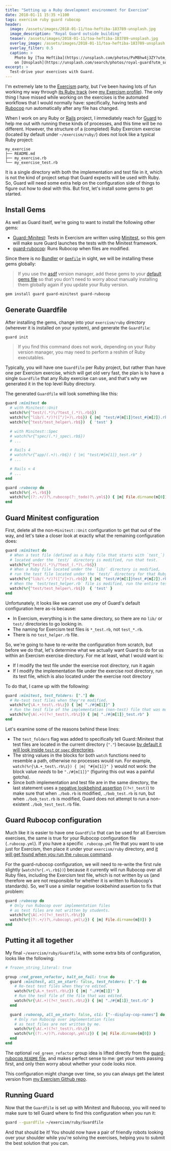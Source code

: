 ```yaml
---
title: "Setting up a Ruby development environment for Exercism"
date: 2018-01-11 15:35 +1100
tags: exercism ruby guard rubocop
header:
  image: /assets/images/2018-01-11/toa-heftiba-183789-unsplash.jpg
  image_description: "Royal Guard outside building"
  teaser: /assets/images/2018-01-11/toa-heftiba-183789-unsplash.jpg
  overlay_image: /assets/images/2018-01-11/toa-heftiba-183789-unsplash.jpg
  overlay_filter: 0.5
  caption: >
    Photo by [Toa Heftiba](https://unsplash.com/photos/PxM8hw4j3ZY?utm_source=unsplash&utm_medium=referral&utm_content=creditCopyText)
    on [Unsplash](https://unsplash.com/search/photos/royal-guard?utm_source=unsplash&utm_medium=referral&utm_content=creditCopyText)
excerpt: >
  Test-drive your exercises with Guard.
---
```


I'm extremely late to the [Exercism][] party, but I've been having lots of fun
working my way through [its Ruby track][exercism-ruby-track]
(see [my Exercism profile][exercism-profile-link]). The only thing I have
missed while working on the exercises is the automated workflows that I would
normally have: specifically, having tests and [Rubocop][] run automatically
after any file has changed.

When I work on any Ruby or [Rails][] project, I immediately reach for [Guard][]
to help me out with running these kinds of processes, and this time will be no
different. However, the structure of a (completed) Ruby Exercism exercise
(located by default under `~/exercism/ruby/`) does not look like a typical Ruby
project:

```text
my_exercise
├── README.md
├── my_exercise.rb
└── my_exercise_test.rb
```

It is a single directory with both the implementation and test file in it,
which is not the kind of project setup that Guard expects will be used with
Ruby. So, Guard will need some extra help on the configuration side of things
to figure out how to deal with this. But first, let's install some gems to
get started.

## Install Gems

As well as Guard itself, we're going to want to install the following other
gems:

- [Guard::Minitest][]: Tests in Exercism are written using [Minitest][], so this
  gem will make sure Guard launches the tests with the Minitest framework.
- [guard-rubocop][]: Runs Rubocop when files are modified.

Since there is no [Bundler][] or [`Gemfile`][] in sight, we will be installing
these gems globally:

> If you use the [asdf][] version manager, add these gems to
your [default gems file][] so that you don't need to worry about manually
installing them globally again if you update your Ruby version.

```sh
gem install guard guard-minitest guard-rubocop
```

## Generate Guardfile

After installing the gems, change into your `exercism/ruby` directory
(wherever it is installed on your system), and generate the `Guardfile`:

```sh
guard init
```

> If you find this command does not work, depending on your Ruby version manager,
you may need to perform a reshim of Ruby executables.

Typically, you will have one `Guardfile` per Ruby project, but rather than have
one per Exercism exercise, which will get old very fast, the plan is to have a
single `Guardfile` that any Ruby exercise can use, and that's why we generated
it in the top level Ruby directory.

The generated `Guardfile` will look something like this:

```ruby
guard :minitest do
  # with Minitest::Unit
  watch(%r{^test/(.*)\/?test_(.*)\.rb$})
  watch(%r{^lib/(.*/)?([^/]+)\.rb$}) { |m| "test/#{m[1]}test_#{m[2]}.rb" }
  watch(%r{^test/test_helper\.rb$})  { 'test' }

  # with Minitest::Spec
  # watch(%r{^spec/(.*)_spec\.rb$})
  # ...

  # Rails 4
  # watch(%r{^app/(.+)\.rb$}) { |m| "test/#{m[1]}_test.rb" }
  # ...

  # Rails < 4
  # ...
end

guard :rubocop do
  watch(%r{.+\.rb$})
  watch(%r{(?:.+/)?\.rubocop(?:_todo)?\.yml$}) { |m| File.dirname(m[0]) }
end
```

## Guard Minitest configuration

First, delete all the non-`Minitest::Unit` configuration to get that out of the
way, and let's take a closer look at exactly what the remaining configuration
does:

```ruby
guard :minitest do
  # When a test file (defined as a Ruby file that starts with `test_`)
  # located under the `test/` directory is modified, run that test.
  watch(%r{^test/(.*)\/?test_(.*)\.rb$})
  # When a Ruby file located under the `lib/` directory is modified,
  # run the test file located under the `test/` directory for that Ruby file.
  watch(%r{^lib/(.*/)?([^/]+)\.rb$}) { |m| "test/#{m[1]}test_#{m[2]}.rb" }
  # When the `test/test_helper.rb` file is modified, run the entire test suite.
  watch(%r{^test/test_helper\.rb$})  { 'test' }
end
```

Unfortunately, it looks like we cannot use _any_ of Guard's default
configuration here as-is because:

- In Exercism, everything is in the same directory, so there are no `lib/` or
  `test/` directories to go looking in.
- The naming for Exercism test files is `*_test.rb`, not `test_*.rb`.
- There is no `test_helper.rb` file.

So, we're going to have to re-write the configuration from scratch, but before
we do that, let's determine what we actually want Guard to do for us within
an Exercism exercise directory. For me at least, what I would want is:

- If I modify the test file under the exercise root directory, run it again
- If I modify the implementation file under the exercise root directory, run its
  test file, which is also located under the exercise root directory

To do that, I came up with the following:

```ruby
guard :minitest, test_folders: ["."] do
  # Re-test test files when they're modified.
  watch(%r{\A.+_test\.rb\z}) { |m| "./#{m[1]}" }
  # Run the test file of the implementation (non-test) file that was modified.
  watch(%r{\A(.+)(?<!_test)\.rb\z}) { |m| "./#{m[1]}_test.rb" }
end
```

Let's examine some of the reasons behind these lines:

- The `test_folders` flag was added to specifically tell Guard::Minitest that
  test files are located in the current directory (`"."`) because [by default
  it will look inside `test` or `spec` directories][guard-minitest-options].
- The string values in the blocks for both `watch` functions need to resemble
  a path, otherwise no processes would run. For example,
  `watch(%r{\A.+_test\.rb\z}) { |m| "#{m[1]}" }` would not work: the block
  value _needs_ to be `"./#{m[1]}"` (figuring this out was a painful gotcha).
- Since both implementation and test file are in the same directory, the last
  statement uses a [negative lookbehind assertion][] (`(?<!_test)`) to make
  sure that when `./bob.rb` is modified, `./bob_test.rb` is run, but when
  `./bob_test.rb` is modified, Guard does not attempt to run a non-existent
  `./bob_test_test.rb` file.

## Guard Rubocop configuration

Much like it is easier to have one `Guardfile` that can be used for all Exercism
exercises, the same is true for your Rubocop configuration file
(`.rubocop.yml`). If you have a specific `.rubocop.yml` file that you want to
use just for Exercism, then place it under your `exercism/ruby` directory, and
[it will get found when you run the `rubocop` command][rubocop-configuration].

For the guard-rubocop configuration, we will need to re-write the first rule
slightly (`watch(%r{.+\.rb$})`) because it currently will run Rubocop over all
Ruby files, including the Exercism test file, which is not written by us (and
therefore we are not responsible for whether it is written to Rubocop's
standards). So, we'll use a similar negative lookbehind assertion to fix that
problem:

```ruby
guard :rubocop do
  # Only run Rubocop over implementation files
  # as test files are not written by students.
  watch(%r{\A(.+)(?<!_test)\.rb\z})
  watch(%r{(?:.+/)?\.rubocop\.yml\z}) { |m| File.dirname(m[0]) }
end
```

## Putting it all together

My final `~/exercism/ruby/Guardfile`, with some extra bits of configuration,
looks like the following:

```ruby
# frozen_string_literal: true

group :red_green_refactor, halt_on_fail: true do
  guard :minitest, all_on_start: false, test_folders: ["."] do
    # Re-test test files when they're edited.
    watch(%r{\A.+_test\.rb\z}) { |m| "./#{m[1]}" }
    # Run the test file of the file that was edited.
    watch(%r{\A(.+)(?<!_test)\.rb\z}) { |m| "./#{m[1]}_test.rb" }
  end

  guard :rubocop, all_on_start: false, cli: ["--display-cop-names"] do
    # Only run Rubocop over implementation files
    # as test files are not written by me.
    watch(%r{\A(.+)(?<!_test)\.rb\z})
    watch(%r{(?:.+/)?\.rubocop\.yml\z}) { |m| File.dirname(m[0]) }
  end
end
```

The optional `red_green_refactor` group idea is lifted directly from the
[guard-rubocop `README` file][guard-rubocop-advanced-tips], and makes perfect
sense to me: get your tests passing first, and only then worry about whether
your code looks nice.

This configuration might change over time, so you can always get the latest
version from [my Exercism Github repo][].

## Running Guard

Now that the `Guardfile` is set up with Minitest and Rubocop, you will need to
make sure to tell Guard where to find this configuration when you run it:

```sh
guard --guardfile ~/exercism/ruby/Guardfile
```

And that should be it! You should now have a pair of friendly robots looking
over your shoulder while you're solving the exercises, helping you to submit
the best solution that you can.

[asdf]: https://github.com/asdf-vm/asdf
[Bundler]: http://bundler.io/
[default gems file]: https://github.com/asdf-vm/asdf-ruby#default-gems
[Exercism]: http://exercism.io/
[exercism-ruby-track]: https://exercism.io/tracks/ruby
[exercism-profile-link]: https://exercism.io/profiles/paulfioravanti
[`Gemfile`]: http://bundler.io/v1.5/gemfile.html
[Guard]: https://github.com/guard/guard
[guard-rubocop]: https://github.com/yujinakayama/guard-rubocop
[guard-rubocop-advanced-tips]: https://github.com/yujinakayama/guard-rubocop#advanced-tips
[Guard::Minitest]: https://github.com/guard/guard-minitest
[guard-minitest-options]: https://github.com/guard/guard-minitest#list-of-available-options
[Minitest]: https://github.com/seattlerb/minitest
[my Exercism Github repo]: https://github.com/paulfioravanti/exercism
[negative lookbehind assertion]: http://ruby-doc.org/core-2.5.0/Regexp.html#class-Regexp-label-Anchors
[Rails]: http://rubyonrails.org/
[Rubocop]: https://github.com/bbatsov/rubocop
[rubocop-configuration]: http://rubocop.readthedocs.io/en/latest/configuration/
